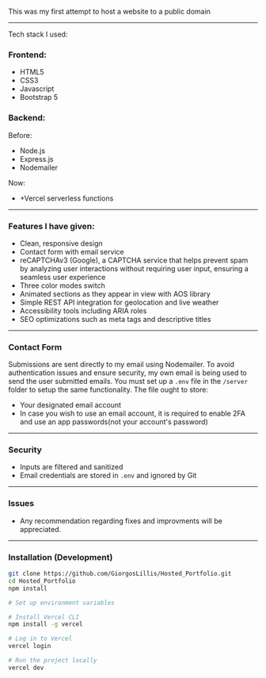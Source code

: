 This was my first attempt to host a website to a public domain

---

Tech stack I used:

### Frontend:

- HTML5
- CSS3
- Javascript
- Bootstrap 5

### Backend:

Before:

- Node.js
- Express.js
- Nodemailer

Now:

- +Vercel serverless functions

---

### Features I have given:

- Clean, responsive design
- Contact form with email service
- reCAPTCHAv3 (Google), a CAPTCHA service that helps prevent spam by analyzing user interactions without requiring user input, ensuring a seamless user experience
- Three color modes switch
- Animated sections as they appear in view with AOS library
- Simple REST API integration for geolocation and live weather
- Accessibility tools including ARIA roles
- SEO optimizations such as meta tags and descriptive titles

---

### Contact Form

Submissions are sent directly to my email using Nodemailer. To avoid authentication issues and ensure security, my own email is being used to send the user submitted emails.
You must set up a `.env` file in the `/server` folder to setup the same functionality. The file ought to store:

- Your designated email account
- In case you wish to use an email account, it is required to enable 2FA and use an app passwords(not your account's password)

---

### Security

- Inputs are filtered and sanitized
- Email credentials are stored in `.env` and ignored by Git

---

### Issues

- Any recommendation regarding fixes and improvments will be appreciated.

---

### Installation (Development)

```bash
git clone https://github.com/GiorgosLillis/Hosted_Portfolio.git
cd Hosted_Portfolio
npm install

# Set up environment variables

# Install Vercel CLI
npm install -g vercel

# Log in to Vercel
vercel login

# Run the project locally
vercel dev

```
